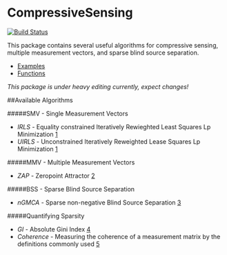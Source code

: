 # CompressiveSensing
[![Build Status](https://travis-ci.org/dahlend/CompressiveSensing.svg?branch=master)](https://travis-ci.org/dahlend/CompressiveSensing)

This package contains several useful algorithms for compressive sensing, multiple measurement vectors, and sparse blind source separation.

- [Examples](Examples/)
- [Functions](Functions/)

*This package is under heavy editing currently, expect changes!*

##Available Algorithms

#####SMV - Single Measurement Vectors
- *IRLS* - Equality constrained Iteratively Rewieghted Least Squares Lp Minimization [1][bib1]
- *UIRLS* - Unconstrained Iteratively Reweighted Lease Squares Lp Minimization [1][bib1]

#####MMV - Multiple Measurement Vectors
- *ZAP* - Zeropoint Attractor [2][bib2]

#####BSS - Sparse Blind Source Separation
- *nGMCA* - Sparse non-negative Blind Source Separation [3][bib3]

#####Quantifying Sparsity
- *GI* - Absolute Gini Index [4][bib4]
- *Coherence* - Measuring the coherence of a measurement matrix by the definitions commonly used [5][bib5] 






[bib1]:http://www.sciencedirect.com/science/article/pii/S092523121300430X
[bib2]:http://arxiv.org/pdf/1203.1548.pdf
[bib3]:http://arxiv.org/pdf/1308.5546.pdf
[bib4]:http://arxiv.org/pdf/0811.4706.pdf
[bib5]:http://cmc.edu/pages/faculty/DNeedell/papers/redundant.pdf
